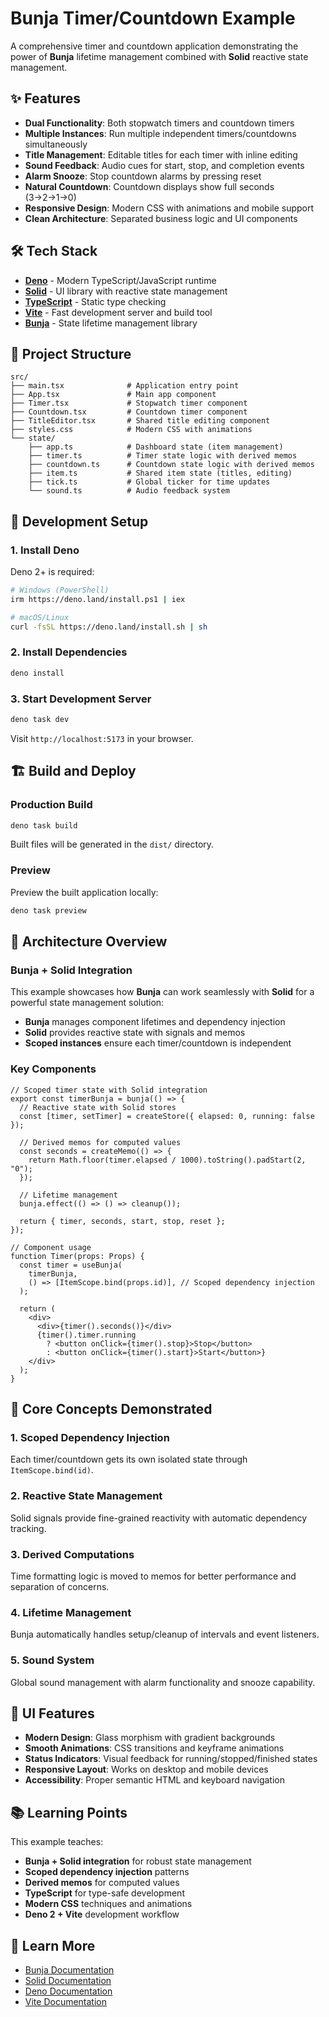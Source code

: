 # Bunja Timer/Countdown Example

A comprehensive timer and countdown application demonstrating the power of
**Bunja** lifetime management combined with **Solid** reactive state management.

## ✨ Features

- **Dual Functionality**: Both stopwatch timers and countdown timers
- **Multiple Instances**: Run multiple independent timers/countdowns
  simultaneously
- **Title Management**: Editable titles for each timer with inline editing
- **Sound Feedback**: Audio cues for start, stop, and completion events
- **Alarm Snooze**: Stop countdown alarms by pressing reset
- **Natural Countdown**: Countdown displays show full seconds (3→2→1→0)
- **Responsive Design**: Modern CSS with animations and mobile support
- **Clean Architecture**: Separated business logic and UI components

## 🛠 Tech Stack

- **[Deno](https://deno.land/)** - Modern TypeScript/JavaScript runtime
- **[Solid](https://www.solidjs.com/)** - UI library with reactive state management
- **[TypeScript](https://www.typescriptlang.org/)** - Static type checking
- **[Vite](https://vitejs.dev/)** - Fast development server and build tool
- **[Bunja](../../bunja/README.md)** - State lifetime management library

## 📁 Project Structure

```
src/
├── main.tsx              # Application entry point
├── App.tsx               # Main app component
├── Timer.tsx             # Stopwatch timer component
├── Countdown.tsx         # Countdown timer component
├── TitleEditor.tsx       # Shared title editing component
├── styles.css            # Modern CSS with animations
└── state/
    ├── app.ts            # Dashboard state (item management)
    ├── timer.ts          # Timer state logic with derived memos
    ├── countdown.ts      # Countdown state logic with derived memos
    ├── item.ts           # Shared item state (titles, editing)
    ├── tick.ts           # Global ticker for time updates
    └── sound.ts          # Audio feedback system
```

## 🚀 Development Setup

### 1. Install Deno

Deno 2+ is required:

```bash
# Windows (PowerShell)
irm https://deno.land/install.ps1 | iex

# macOS/Linux
curl -fsSL https://deno.land/install.sh | sh
```

### 2. Install Dependencies

```bash
deno install
```

### 3. Start Development Server

```bash
deno task dev
```

Visit `http://localhost:5173` in your browser.

## 🏗 Build and Deploy

### Production Build

```bash
deno task build
```

Built files will be generated in the `dist/` directory.

### Preview

Preview the built application locally:

```bash
deno task preview
```

## 🧠 Architecture Overview

### Bunja + Solid Integration

This example showcases how **Bunja** can work seamlessly with **Solid** for a
powerful state management solution:

- **Bunja** manages component lifetimes and dependency injection
- **Solid** provides reactive state with signals and memos
- **Scoped instances** ensure each timer/countdown is independent

### Key Components

```tsx
// Scoped timer state with Solid integration
export const timerBunja = bunja(() => {
  // Reactive state with Solid stores
  const [timer, setTimer] = createStore({ elapsed: 0, running: false });

  // Derived memos for computed values
  const seconds = createMemo(() => {
    return Math.floor(timer.elapsed / 1000).toString().padStart(2, "0");
  });

  // Lifetime management
  bunja.effect(() => () => cleanup());

  return { timer, seconds, start, stop, reset };
});

// Component usage
function Timer(props: Props) {
  const timer = useBunja(
    timerBunja,
    () => [ItemScope.bind(props.id)], // Scoped dependency injection
  );

  return (
    <div>
      <div>{timer().seconds()}</div>
      {timer().timer.running
        ? <button onClick={timer().stop}>Stop</button>
        : <button onClick={timer().start}>Start</button>}
    </div>
  );
}
```

## 🎯 Core Concepts Demonstrated

### 1. **Scoped Dependency Injection**

Each timer/countdown gets its own isolated state through `ItemScope.bind(id)`.

### 2. **Reactive State Management**

Solid signals provide fine-grained reactivity with automatic dependency tracking.

### 3. **Derived Computations**

Time formatting logic is moved to memos for better performance and
separation of concerns.

### 4. **Lifetime Management**

Bunja automatically handles setup/cleanup of intervals and event listeners.

### 5. **Sound System**

Global sound management with alarm functionality and snooze capability.

## 🎨 UI Features

- **Modern Design**: Glass morphism with gradient backgrounds
- **Smooth Animations**: CSS transitions and keyframe animations
- **Status Indicators**: Visual feedback for running/stopped/finished states
- **Responsive Layout**: Works on desktop and mobile devices
- **Accessibility**: Proper semantic HTML and keyboard navigation

## 📚 Learning Points

This example teaches:

- **Bunja + Solid integration** for robust state management
- **Scoped dependency injection** patterns
- **Derived memos** for computed values
- **TypeScript** for type-safe development
- **Modern CSS** techniques and animations
- **Deno 2 + Vite** development workflow

## 🔗 Learn More

- [Bunja Documentation](../../bunja/README.md)
- [Solid Documentation](https://docs.solidjs.com/)
- [Deno Documentation](https://deno.land/)
- [Vite Documentation](https://vitejs.dev/)
